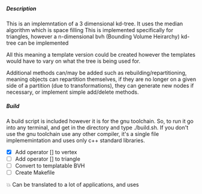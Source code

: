 ##### Description
This is an implemntation of a 3 dimensional kd-tree. It uses the median algorithm which is space filling
This is implemented specifically for triangles, however a n-dimensional bvh (Bounding Volume Heirarchy) kd-tree can be implemented

All this meaning a template version could be created however the templates would have to vary on what the tree is being used for. 

Additional methods can/may be added such as rebuilding/repartitioning, meaning objects can repartition themselves, if they are no longer on a given side of a partition (due to transformations), they can generate new nodes if necessary, or implement simple add/delete methods.

##### Build
A build script is included however it is for the gnu toolchain. So, to run it go into any terminal, and get in the directory and type ./build.sh. If you don't use the gnu toolchain use any other compiler, it's a single file implememintation and uses only c++ standard libraries.

- [x] Add operator [] to vertex
- [ ] Add operator [] to triangle 
- [ ] Convert to templatable BVH
- [ ] Create Makefile

:collision: Can be translated to a lot of applications, and uses
